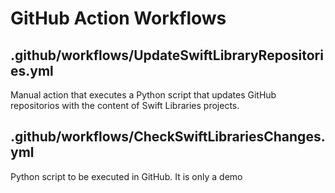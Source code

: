 # GitHub Action Workflows

## .github/workflows/UpdateSwiftLibraryRepositories.yml

Manual action that executes a Python script  that updates GitHub repositorios with the content of Swift Libraries projects.

## .github/workflows/CheckSwiftLibrariesChanges.yml

Python script to be executed in GitHub. It is only a demo



